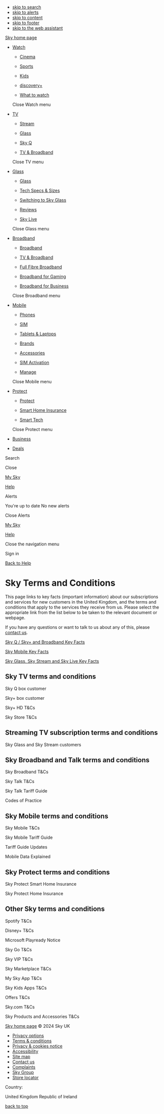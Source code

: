 * [skip to search](#masthead-search-toggle)
* [skip to alerts](#masthead-alerts-toggle)
* [skip to content](#page-content)
* [skip to footer](#page-footer)
* [skip to the web assistant](#web-assistant)

[Sky home page](https://www.sky.com/)

* [Watch](https://www.sky.com/watch)
    
    * [Cinema](https://www.sky.com/tv/cinema?irct=masthead-cinema)
        
    * [Sports](https://www.sky.com/tv/sports?irct=masthead-sports)
        
    * [Kids](https://www.sky.com/tv/kids?irct=masthead-kids)
        
    * [discovery+](https://www.sky.com/watch/discovery-plus?irct=masthead-discovery)
        
    * [What to watch](https://www.sky.com/watch/what-to-watch?irct=masthead-wtw)
        
    
    Close Watch menu
    
* [TV](https://www.sky.com/tv)
    
    * [Stream](https://www.sky.com/tv/stream)
        
    * [Glass](https://www.sky.com/glass)
        
    * [Sky Q](https://www.sky.com/tv/sky-q)
        
    * [TV & Broadband](https://www.sky.com/tvandbroadband)
        
    
    Close TV menu
    
* [Glass](https://www.sky.com/glass)
    
    * [Glass](https://www.sky.com/glass/)
        
    * [Tech Specs & Sizes](https://www.sky.com/glass/65-inch)
        
    * [Switching to Sky Glass](https://www.sky.com/glass/existing-customers)
        
    * [Reviews](https://www.sky.com/glass/reviews)
        
    * [Sky Live](https://www.sky.com/glass/sky-live)
        
    
    Close Glass menu
    
* [Broadband](https://www.sky.com/broadband)
    
    * [Broadband](https://www.sky.com/broadband)
        
    * [TV & Broadband](https://www.sky.com/tvandbroadband)
        
    * [Full Fibre Broadband](https://www.sky.com/broadband/full-fibre-broadband)
        
    * [Broadband for Gaming](https://www.sky.com/broadband/gaming)
        
    * [Broadband for Business](https://business.sky.com/)
        
    
    Close Broadband menu
    
* [Mobile](https://www.sky.com/shop/mobile)
    
    * [Phones](https://www.sky.com/shop/mobile)
        
    * [SIM](https://www.sky.com/shop/mobile/plans)
        
    * [Tablets & Laptops](https://www.sky.com/shop/mobile/tablets)
        
    * [Brands](https://www.sky.com/shop/mobile/brands)
        
    * [Accessories](https://www.sky.com/shop/accessories/mobile)
        
    * [SIM Activation](https://www.sky.com/shop/mobile/activation)
        
    * [Manage](https://www.sky.com/myaccount/mobile)
        
    
    Close Mobile menu
    
* [Protect](https://www.sky.com/protect)
    
    * [Protect](https://www.sky.com/protect)
        
    * [Smart Home Insurance](https://www.sky.com/protect/smart-home-insurance)
        
    * [Smart Tech](https://www.sky.com/protect/smart-home-devices)
        
    
    Close Protect menu
    
* [Business](https://business.sky.com/)
* [Deals](https://www.sky.com/deals)

 Search

Close

[My Sky](https://www.sky.com/mysky)

[Help](https://www.sky.com/help/home)

Alerts

You're up to date No new alerts

Close Alerts

[My Sky](https://www.sky.com/mysky)

[Help](https://www.sky.com/help/home)

Close the navigation menu

Sign in

[Back to Help](https://www.sky.com/help)

Sky Terms and Conditions
========================

This page links to key facts (important information) about our subscriptions and services for new customers in the United Kingdom, and the terms and conditions that apply to the services they receive from us. Please select the appropriate link from the list below to be taken to the relevant document or webpage.

If you have any questions or want to talk to us about any of this, please [contact us](https://www.sky.com/help/articles/terms-and-conditions-faqs).

[Sky Q / Sky+ and Broadband Key Facts](https://www.sky.com/help/articles/sky-key-facts-terms-and-conditions)

[Sky Mobile Key Facts](https://www.sky.com/help/articles/sky-mobile-key-facts-terms-and-conditions)

[Sky Glass, Sky Stream and Sky Live Key Facts](https://www.sky.com/help/articles/sky-glass-key-facts-terms-and-conditions)

Sky TV terms and conditions
---------------------------

Sky Q box customer

Sky+ box customer

Sky+ HD T&Cs

Sky Store T&Cs

Streaming TV subscription terms and conditions
----------------------------------------------

Sky Glass and Sky Stream customers

Sky Broadband and Talk terms and conditions
-------------------------------------------

Sky Broadband T&Cs

Sky Talk T&Cs

Sky Talk Tariff Guide

Codes of Practice

Sky Mobile terms and conditions
-------------------------------

Sky Mobile T&Cs

Sky Mobile Tariff Guide

Tariff Guide Updates

Mobile Data Explained

Sky Protect terms and conditions
--------------------------------

Sky Protect Smart Home Insurance

Sky Protect Home Insurance

Other Sky terms and conditions
------------------------------

Spotify T&Cs

Disney+ T&Cs

Microsoft Playready Notice

Sky Go T&Cs

Sky VIP T&Cs

Sky Marketplace T&Cs

My Sky App T&Cs

Sky Kids Apps T&Cs

Offers T&Cs

Sky.com T&Cs

Sky Products and Accessories T&Cs

[Sky home page](https://www.sky.com/) © 2024 Sky UK

* [Privacy options](#)
* [Terms & conditions](https://www.sky.com/shop/terms-conditions/new/)
* [Privacy & cookies notice](https://www.sky.com/help/articles/sky-privacy-and-cookies-notice)
* [Accessibility](https://skyaccessibility.sky/)
* [Site map](https://www.sky.com/sitemap)
* [Contact us](https://www.sky.com/help/articles/contacting-sky)
* [Complaints](https://www.sky.com/help/articles/sky-customer-complaints-code-of-practice/)
* [Sky Group](https://www.skygroup.sky/)
* [Store locator](https://www.sky.com/shop/store-locator)

Country:

United Kingdom Republic of Ireland

[back to top](#page-top)